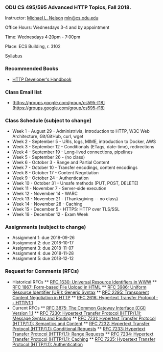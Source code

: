 ### ODU CS 495/595 Advanced HTTP Topics, Fall 2018.
Instructor: [Michael L. Nelson](http://www.cs.odu.edu/~mln/) <mln@cs.odu.edu> 

Office Hours: Wednesdays 3-4 and by appointment

Time: Wednesdays 4:20pm - 7:00pm

Place: ECS Building, r. 3102

[Syllabus](https://raw.githubusercontent.com/phonedude/cs595-f18/master/syllabus.txt)

### Recommended Books
* [HTTP Developer's Handbook](https://www.amazon.com/HTTP-Developers-Handbook-Chris-Shiflett/dp/0672324547) 

### Class Email list
* [https://groups.google.com/group/cs595-f18](https://groups.google.com/group/cs595-f18)

### Class Schedule (subject to change)
* Week 1 - August 29 - Administrivia, Introduction to HTTP, W3C Web Architecture, Git/GitHub, curl, wget
* Week 2 - September 5 - URIs, logs, MIME, introduction to Docker, AWS
* Week 3 - September 12 - Conditionals (ETags, date-time), redirections
* Week 4 - September 19 - Long-lived connections, pipelines
* Week 5 - September 26 - (no class)
* Week 6 - October 3 - Range and Partial Content
* Week 7 - October 10 - Transfer encodings, content encodings 
* Week 8 - October 17 - Content Negotiation
* Week 9 - October 24 - Authentication
* Week 10 - October 31 - Unsafe methods (PUT, POST, DELETE)
* Week 11 - November 7 - Server-side execution
* Week 12 - November 14 - WARC
* Week 13 - November 21 - (Thanksgiving -- no class)
* Week 14 - November 28 - Caching 
* Week 15 - December 5 - HTTPS: HTTP over TLS/SSL
* Week 16 - December 12 - Exam Week 


### Assignments (subject to change)
* Assignment 1: due 2018-09-26
* Assignment 2: due 2018-10-17
* Assignment 3: due 2018-11-07
* Assignment 4: due 2018-11-28
* Assignment 5: due 2018-12-12

### Request for Comments (RFCs)
* Historical RFCs
** [RFC 1630: Universal Resource Identifiers in WWW](https://tools.ietf.org/html/rfc1630)
** [RFC 1867: Form-based File Upload in HTML](https://tools.ietf.org/html/rfc1867)
** [RFC 3986: Uniform Resource Identifier (URI): Generic Syntax](https://tools.ietf.org/html/rfc3986)
** [RFC 2295: Transparent Content Negotiation in HTTP](https://tools.ietf.org/html/rfc2295)
** [RFC 2616: Hypertext Transfer Protocol -- HTTP/1.1](https://tools.ietf.org/html/rfc2616)
* Current RFCs
** [RFC 3875: The Common Gateway Interface (CGI) Version 1.1](https://tools.ietf.org/html/rfc3875)
** [RFC 7230: Hypertext Transfer Protocol (HTTP/1.1): Message Syntax and Routing](https://tools.ietf.org/html/rfc7230)
** [RFC 7231: Hypertext Transfer Protocol (HTTP/1.1): Semantics and Content](https://tools.ietf.org/html/rfc7231)
** [RFC 7232: Hypertext Transfer Protocol (HTTP/1.1): Conditional Requests](https://tools.ietf.org/html/rfc7232)
** [RFC 7233: Hypertext Transfer Protocol (HTTP/1.1): Range Requests](https://tools.ietf.org/html/rfc7234)
** [RFC 7234: Hypertext Transfer Protocol (HTTP/1.1): Caching](https://tools.ietf.org/html/rfc7234)
** [RFC 7235: Hypertext Transfer Protocol (HTTP/1.1): Authentication](https://tools.ietf.org/html/rfc7235)
